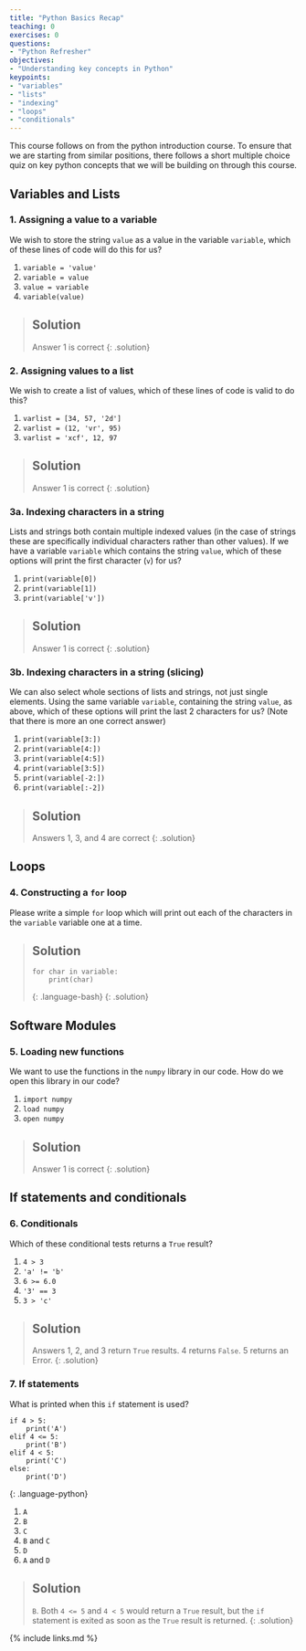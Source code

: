 ```yaml
---
title: "Python Basics Recap"
teaching: 0
exercises: 0
questions:
- "Python Refresher"
objectives:
- "Understanding key concepts in Python"
keypoints:
- "variables"
- "lists"
- "indexing"
- "loops"
- "conditionals"
---
```


This course follows on from the python introduction course. To ensure that we are starting from similar positions, there follows a short multiple choice quiz on key python concepts that we will be building on through this course.

## Variables and Lists

### 1. Assigning a value to a variable
We wish to store the string `value` as a value in the variable `variable`, which of these lines of code will do this for us?
1. `variable = 'value'`
2. `variable = value`
3. `value = variable`
4. `variable(value)`

> ## Solution
> Answer 1 is correct
{: .solution}

### 2. Assigning values to a list
We wish to create a list of values, which of these lines of code is valid to do this?
1. `varlist = [34, 57, '2d']`
2. `varlist = (12, 'vr', 95)`
3. `varlist = 'xcf', 12, 97`

> ## Solution
> Answer 1 is correct
{: .solution}

### 3a. Indexing characters in a string
Lists and strings both contain multiple indexed values (in the case of strings these are specifically individual characters rather than other values). If we have a variable `variable` which contains the string `value`, which of these options will print the first character (`v`) for us?
1. `print(variable[0])`
2. `print(variable[1])`
2. `print(variable['v'])`

> ## Solution
> Answer 1 is correct
{: .solution}


### 3b. Indexing characters in a string (slicing)
We can also select whole sections of lists and strings, not just single elements. Using the same variable `variable`, containing the string `value`, as above, which of these options will print the last 2 characters for us? (Note that there is more an one correct answer)
1. `print(variable[3:])`
2. `print(variable[4:])`
2. `print(variable[4:5])`
3. `print(variable[3:5])`
4. `print(variable[-2:])`
5. `print(variable[:-2])`

> ## Solution
> Answers 1, 3, and 4 are correct
{: .solution}


## Loops

### 4. Constructing a `for` loop
Please write a simple `for` loop which will print out each of the characters in the `variable` variable one at a time.

> ## Solution
> ~~~
> for char in variable:
>     print(char)
> ~~~
> {: .language-bash}
{: .solution}

## Software Modules

### 5. Loading new functions
We want to use the functions in the `numpy` library in our code. How do we open this library in our code?
1. `import numpy`
2. `load numpy`
3. `open numpy`

> ## Solution
> Answer 1 is correct
{: .solution}

## If statements and conditionals

### 6. Conditionals
Which of these conditional tests returns a `True` result?
1. `4 > 3`
2. `'a' != 'b'`
3. `6 >= 6.0`
4. `'3' == 3`
5. `3 > 'c'`

> ## Solution
> Answers 1, 2, and 3 return `True` results. 4 returns `False`. 5 returns an Error.
{: .solution}

### 7. If statements
What is printed when this `if` statement is used?
~~~
if 4 > 5:
    print('A')
elif 4 <= 5:
    print('B')
elif 4 < 5:
    print('C')
else:
    print('D')
~~~
{: .language-python}
1. `A`
2. `B`
3. `C`
4. `B` and `C`
5. `D`
6. `A` and `D`

> ## Solution
> `B`. Both `4 <= 5` and `4 < 5` would return a `True` result, but the `if` statement is exited as soon as the `True` result is returned.
{: .solution}

{% include links.md %}

